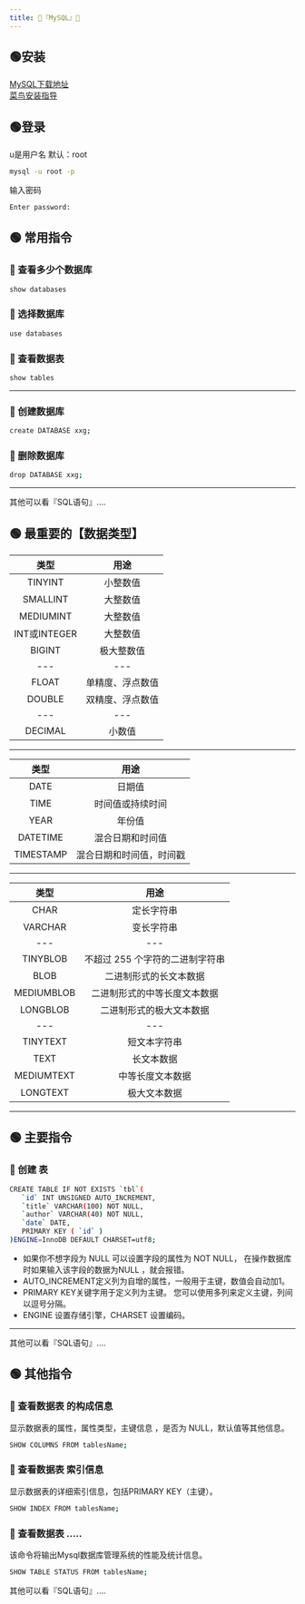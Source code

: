 ```yaml
---
title: 🐬『MySQL』🐬
---
```



## 🟢安装

[MySQL下载地址](https://dev.mysql.com/downloads/mysql/)  
[菜鸟安装指导](https://www.runoob.com/mysql/mysql-install.html)

## 🟢登录
u是用户名 默认：root
```sh
mysql -u root -p
```
输入密码
```sh
Enter password:
```


## 🟢 常用指令
### 🔵 查看多少个数据库
```sh
show databases
```
### 🔵 选择数据库
```sh
use databases
```
### 🔵 查看数据表
```sh
show tables
```
---
### 🔵 创建数据库
```sh
create DATABASE xxg;
```
### 🔵 删除数据库
```sh
drop DATABASE xxg;
```
---
其他可以看『SQL语句』....


## 🟢 最重要的【数据类型】
|类型|用途|
|:-:|:-:|
|TINYINT|小整数值|
|SMALLINT|大整数值|
|MEDIUMINT|大整数值|
|INT或INTEGER|大整数值|
|BIGINT|极大整数值|
|---|---|
|FLOAT|单精度、浮点数值|
|DOUBLE|双精度、浮点数值|
|---|---|
|DECIMAL|小数值|
---
|类型|用途|
|:-:|:-:|
|DATE|日期值|
|TIME|时间值或持续时间|
|YEAR|年份值|
|DATETIME|混合日期和时间值|
|TIMESTAMP|混合日期和时间值，时间戳|
---
|类型|用途|
|:-:|:-:|
|CHAR|定长字符串|
|VARCHAR|变长字符串|
|---|---|
|TINYBLOB|不超过 255 个字符的二进制字符串|
|BLOB|二进制形式的长文本数据|
|MEDIUMBLOB|二进制形式的中等长度文本数据|
|LONGBLOB|二进制形式的极大文本数据|
|---|---|
|TINYTEXT|短文本字符串|
|TEXT|长文本数据|
|MEDIUMTEXT|中等长度文本数据|
|LONGTEXT|极大文本数据|

---

## 🟢 主要指令
### 🔵 创建 表
```sh
CREATE TABLE IF NOT EXISTS `tbl`(
   `id` INT UNSIGNED AUTO_INCREMENT,
   `title` VARCHAR(100) NOT NULL,
   `author` VARCHAR(40) NOT NULL,
   `date` DATE,
   PRIMARY KEY ( `id` )
)ENGINE=InnoDB DEFAULT CHARSET=utf8;
```
- 如果你不想字段为 NULL 可以设置字段的属性为 NOT NULL， 在操作数据库时如果输入该字段的数据为NULL ，就会报错。
- AUTO_INCREMENT定义列为自增的属性，一般用于主键，数值会自动加1。
- PRIMARY KEY关键字用于定义列为主键。 您可以使用多列来定义主键，列间以逗号分隔。
- ENGINE 设置存储引擎，CHARSET 设置编码。

---
其他可以看『SQL语句』....




## 🟢 其他指令
### 🔵 查看数据表 的构成信息
显示数据表的属性，属性类型，主键信息 ，是否为 NULL，默认值等其他信息。
```sh
SHOW COLUMNS FROM tablesName;
```
### 🔵 查看数据表 索引信息
显示数据表的详细索引信息，包括PRIMARY KEY（主键）。
```sh
SHOW INDEX FROM tablesName;
```
### 🔵 查看数据表 .....
该命令将输出Mysql数据库管理系统的性能及统计信息。
```sh
SHOW TABLE STATUS FROM tablesName;
```
其他可以看『SQL语句』....



